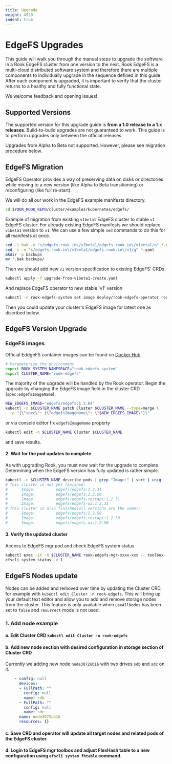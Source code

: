 ```yaml
---
title: Upgrade
weight: 4920
indent: true
---
```


# EdgeFS Upgrades
This guide will walk you through the manual steps to upgrade the software in a Rook EdgeFS cluster
from one version to the next. Rook EdgeFS is a multi-cloud distributed software system and
therefore there are multiple components to individually upgrade in the sequence defined in this
guide. After each component is upgraded, it is important to verify that the cluster returns to a
healthy and fully functional state.

We welcome feedback and opening issues!

## Supported Versions
The supported version for this upgrade guide is **from a 1.0 release to a 1.x releases**.
Build-to-build upgrades are not guaranteed to work. This guide is to perform upgrades only between
the official releases.

Upgrades from Alpha to Beta not supported. However, please see migration procedure below.

## EdgeFS Migration
EdgeFS Operator provides a way of preserving data on disks or directories while moving to a
new version (like Alpha to Beta transitioning) or reconfiguring (like full re-start).


We will do all our work in the EdgeFS example manifests directory.
```sh
cd $YOUR_ROOK_REPO/cluster/examples/kubernetes/edgefs/
```

Example of migration from existing `v1beta1` EdgeFS cluster to stable `v1` EdgeFS cluster:
For already existing EdgeFS manifests we should replace `v1beta1` version to `v1`.
We can use a few simple `sed` commands to do this for all manifests at once.

```sh
sed -i.bak -e "s/edgefs.rook.io\/v1beta1/edgefs.rook.io\/v1beta1/g" *.yaml
sed -i -e "s/edgefs.rook.io\/v1beta1/edgefs.rook.io\/v1/g" *.yaml
mkdir -p backups
mv *.bak backups/
```

Then we should add new `v1` version specification to existing EdgeFS' CRDs.
```sh
kubectl apply -f upgrade-from-v1beta1-create.yaml
```

And replace EdgeFS operator to new stable 'v1' version

```sh
kubectl -n rook-edgefs-system set image deploy/rook-edgefs-operator rook-edgefs-operator=rook/edgefs:v1.1.0
```

Then you could update your cluster's EdgeFS image for latest one as discribed below.

## EdgeFS Version Upgrade

### EdgeFS images
Official EddgeFS container images can be found on [Docker Hub](https://hub.docker.com/r/edgefs/edgefs/tags).

```sh
# Parameterize the environment
export ROOK_SYSTEM_NAMESPACE="rook-edgefs-system"
export CLUSTER_NAME="rook-edgefs"
```

The majority of the upgrade will be handled by the Rook operator. Begin the upgrade by changing the
EdgeFS image field in the cluster CRD (`spec:edgefsImageName`).
```sh
NEW_EDGEFS_IMAGE='edgefs/edgefs:1.2.64'
kubectl -n $CLUSTER_NAME patch Cluster $CLUSTER_NAME --type=merge \
  -p "{\"spec\": {\"edgefsImageName\": \"$NEW_EDGEFS_IMAGE\"}}"
```

or via console editor fix `edgefsImageName` property

```sh
kubectl edit -n $CLUSTER_NAME Cluster $CLUSTER_NAME
```

and save results.

#### 2. Wait for the pod updates to complete
As with upgrading Rook, you must now wait for the upgrade to complete. Determining when the EdgeFS
version has fully updated is rather simple.

```sh
kubectl -n $CLUSTER_NAME describe pods | grep "Image:" | sort | uniq
# This cluster is not yet finished:
#      Image:         edgefs/edgefs:1.2.31
#      Image:         edgefs/edgefs:1.2.50
#      Image:         edgefs/edgefs-restapi:1.2.31
#      Image:         edgefs/edgefs-ui:1.2.31
# This cluster is also finished(all versions are the same):
#      Image:         edgefs/edgefs:1.2.50
#      Image:         edgefs/edgefs-restapi:1.2.50
#      Image:         edgefs/edgefs-ui:1.2.50
```
#### 3. Verify the updated cluster

Access to  EdgeFS mgr pod and check EdgeFS system status

```sh
kubectl exec -it -n $CLUSTER_NAME rook-edgefs-mgr-xxxx-xxx -- toolbox
efscli system status -v 1
```

## EdgeFS Nodes update
Nodes can be added and removed over time by updating the Cluster CRD, for example with `kubectl edit Cluster -n rook-edgefs`.
This will bring up your default text editor and allow you to add and remove storage nodes from the cluster.
This feature is only available when `useAllNodes` has been set to `false` and `resurrect` mode is not used.

### 1. Add node example
#### a. Edit Cluster CRD `kubectl edit Cluster -n rook-edgefs`

#### b. Add new node section with desired configuration in storage section of Cluster CRD

Currently we adding new node `node3072ub16` with two drives `sdb` and `sdc` on it.

```yaml
    - config: null
      devices:
      - FullPath: ""
        config: null
        name: sdb
      - FullPath: ""
        config: null
        name: sdc
      name: node3072ub16
      resources: {}
```
#### c. Save CRD and operator will update all target nodes and related pods of the EdgeFS cluster.

#### d. Login to EdgeFS mgr toolbox and adjust FlexHash table to a new configuration using `efscli system fhtable` command.
